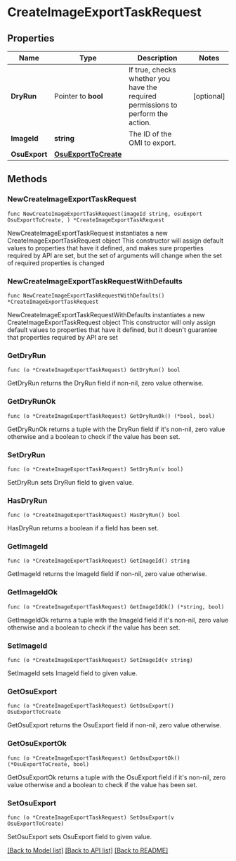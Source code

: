 # CreateImageExportTaskRequest

## Properties

Name | Type | Description | Notes
------------ | ------------- | ------------- | -------------
**DryRun** | Pointer to **bool** | If true, checks whether you have the required permissions to perform the action. | [optional] 
**ImageId** | **string** | The ID of the OMI to export. | 
**OsuExport** | [**OsuExportToCreate**](OsuExportToCreate.md) |  | 

## Methods

### NewCreateImageExportTaskRequest

`func NewCreateImageExportTaskRequest(imageId string, osuExport OsuExportToCreate, ) *CreateImageExportTaskRequest`

NewCreateImageExportTaskRequest instantiates a new CreateImageExportTaskRequest object
This constructor will assign default values to properties that have it defined,
and makes sure properties required by API are set, but the set of arguments
will change when the set of required properties is changed

### NewCreateImageExportTaskRequestWithDefaults

`func NewCreateImageExportTaskRequestWithDefaults() *CreateImageExportTaskRequest`

NewCreateImageExportTaskRequestWithDefaults instantiates a new CreateImageExportTaskRequest object
This constructor will only assign default values to properties that have it defined,
but it doesn't guarantee that properties required by API are set

### GetDryRun

`func (o *CreateImageExportTaskRequest) GetDryRun() bool`

GetDryRun returns the DryRun field if non-nil, zero value otherwise.

### GetDryRunOk

`func (o *CreateImageExportTaskRequest) GetDryRunOk() (*bool, bool)`

GetDryRunOk returns a tuple with the DryRun field if it's non-nil, zero value otherwise
and a boolean to check if the value has been set.

### SetDryRun

`func (o *CreateImageExportTaskRequest) SetDryRun(v bool)`

SetDryRun sets DryRun field to given value.

### HasDryRun

`func (o *CreateImageExportTaskRequest) HasDryRun() bool`

HasDryRun returns a boolean if a field has been set.

### GetImageId

`func (o *CreateImageExportTaskRequest) GetImageId() string`

GetImageId returns the ImageId field if non-nil, zero value otherwise.

### GetImageIdOk

`func (o *CreateImageExportTaskRequest) GetImageIdOk() (*string, bool)`

GetImageIdOk returns a tuple with the ImageId field if it's non-nil, zero value otherwise
and a boolean to check if the value has been set.

### SetImageId

`func (o *CreateImageExportTaskRequest) SetImageId(v string)`

SetImageId sets ImageId field to given value.


### GetOsuExport

`func (o *CreateImageExportTaskRequest) GetOsuExport() OsuExportToCreate`

GetOsuExport returns the OsuExport field if non-nil, zero value otherwise.

### GetOsuExportOk

`func (o *CreateImageExportTaskRequest) GetOsuExportOk() (*OsuExportToCreate, bool)`

GetOsuExportOk returns a tuple with the OsuExport field if it's non-nil, zero value otherwise
and a boolean to check if the value has been set.

### SetOsuExport

`func (o *CreateImageExportTaskRequest) SetOsuExport(v OsuExportToCreate)`

SetOsuExport sets OsuExport field to given value.



[[Back to Model list]](../README.md#documentation-for-models) [[Back to API list]](../README.md#documentation-for-api-endpoints) [[Back to README]](../README.md)


